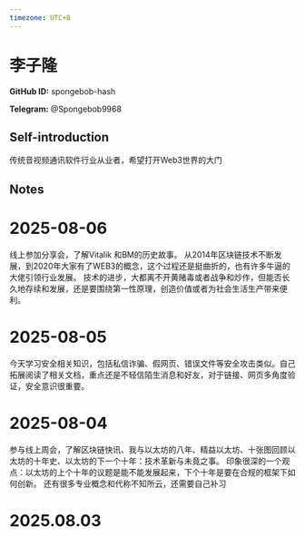 ```yaml
---
timezone: UTC+8
---
```


# 李子隆

**GitHub ID:** spongebob-hash

**Telegram:** @Spongebob9968

## Self-introduction

传统音视频通讯软件行业从业者，希望打开Web3世界的大门

## Notes

<!-- Content_START -->
# 2025-08-06

线上参加分享会，了解Vitalik 和BM的历史故事。
从2014年区块链技术不断发展，到2020年大家有了WEB3的概念，这个过程还是挺曲折的，也有许多牛逼的大佬引领行业发展。
技术的进步，大都离不开黄赌毒或者战争和炒作，但能否长久地存续和发展，还是要围绕第一性原理，创造价值或者为社会生活生产带来便利。

# 2025-08-05

今天学习安全相关知识，包括私信诈骗、假网页、错误文件等安全攻击类似。自己拓展阅读了相关文档，重点还是不轻信陌生消息和好友，对于链接、网页多角度验证，安全意识很重要。

# 2025-08-04

参与线上周会，了解区块链快讯、我与以太坊的八年、精益以太坊、十张图回顾以太坊的十年史、以太坊的下一个十年：技术革新与未竟之事。
印象很深的一个观点：以太坊的上个十年的议题是能不能发展起来，下个十年是要在合规的框架下如何创新。
还有很多专业概念和代称不知所云，还需要自己补习


# 2025.08.03


<!-- Content_END -->
